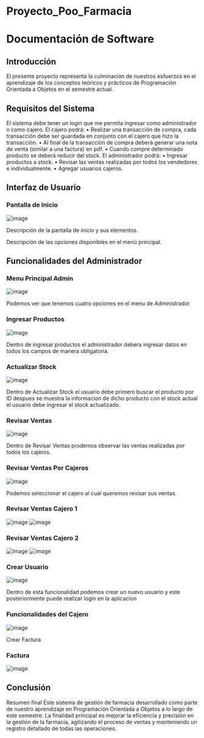 # Proyecto_Poo_Farmacia
# Documentación de Software

## Introducción
El presente proyecto representa la culminación de nuestros esfuerzos en el aprendizaje de los conceptos teóricos y prácticos de Programación Orientada a Objetos en el semestre actual. 

## Requisitos del Sistema
El sistema debe tener un login que me permita ingresar como administrador o como cajero.
El cajero podrá:
• Realizar una transacción de compra, cada transacción debe ser guardada en conjunto con el
cajero que hizo la transacción.
• Al final de la transacción de compra deberá generar una nota de venta (similar a una factura) en
pdf.
• Cuando compre determinado producto se deberá reducir del stock.
El administrador podrá:
• Ingresar productos a stock.
• Revisar las ventas realizadas por todos los vendedores e individualmente.
• Agregar usuarios cajeros.


## Interfaz de Usuario
### Pantalla de Inicio
![image](https://github.com/OrlandH/Proyecto_Poo_Farmacia/assets/102696740/89c2edec-3760-43f8-b734-b1b13dbb14f4)

Descripción de la pantalla de inicio y sus elementos.

Descripción de las opciones disponibles en el menú principal.

## Funcionalidades del Administrador
### Menu Principal Admin
![image](https://github.com/OrlandH/Proyecto_Poo_Farmacia/assets/102696740/63209134-94b6-4066-b614-3bb60efd4243)

Podemos ver que tenemos cuatro opciones en el menu de Administrador

### Ingresar Productos
![image](https://github.com/OrlandH/Proyecto_Poo_Farmacia/assets/102696740/3879dd11-841d-43f5-b100-797eb6624e8f)

Dentro de ingresar productos el administrador debera ingresar datos en todos los campos de manera obligatoria.

### Actualizar Stock
![image](https://github.com/OrlandH/Proyecto_Poo_Farmacia/assets/102696740/b2c72009-4113-4c8b-affd-0219e5e21814)

Dentro de Actualizar Stock el usuario debe primero buscar el producto por ID despues se muestra la informacion de dicho producto con el stock actual
el usuario debe ingresar el stock actualizado.
### Revisar Ventas
![image](https://github.com/OrlandH/Proyecto_Poo_Farmacia/assets/102696740/ad70be90-e5be-44dd-8464-0e6296692685)

Dentro de Revisar Ventas prodemos observar las ventas realizadas por todos los cajeros.

### Revisar Ventas Por Cajeros
![image](https://github.com/OrlandH/Proyecto_Poo_Farmacia/assets/102696740/fdadbae5-e79d-4696-b89d-822ca96a1d7f)

Podemos seleccionar el cajero al cual queremos revisar sus ventas.

### Revisar Ventas Cajero 1
![image](https://github.com/OrlandH/Proyecto_Poo_Farmacia/assets/102696740/b13aff50-fb2c-4570-a70f-cefb0d697ac5)
![image](https://github.com/OrlandH/Proyecto_Poo_Farmacia/assets/102696740/2c7f518f-3f1f-4562-ac08-605eb0dfa3d9)

### Revisar Ventas Cajero 2
![image](https://github.com/OrlandH/Proyecto_Poo_Farmacia/assets/102696740/38072089-4579-4b96-9b5e-8c7501adc0a9)
![image](https://github.com/OrlandH/Proyecto_Poo_Farmacia/assets/102696740/bdd2b2e5-255e-49fc-92b0-8cac9fc26fef)

### Crear Usuario
![image](https://github.com/OrlandH/Proyecto_Poo_Farmacia/assets/102696740/bb310268-0655-4f01-907f-f43eebc8e67e)

Dentro de esta funcionalidad podemos crear un nuevo usuario y este posteriormente puede realizar login en la aplicacion
### Funcionalidades del Cajero
![image](https://github.com/OrlandH/Proyecto_Poo_Farmacia/assets/102696740/ffaea1dd-ce52-4271-8455-a559809d4766)

Crear Factura
### Factura

![image](https://github.com/OrlandH/Proyecto_Poo_Farmacia/assets/102696740/fbbe4cd5-4a1c-42fe-aedc-a2e3aaf716e1)

## Conclusión
Resumen final 
Este sistema de gestión de farmacia desarrollado como parte de nuestro aprendizaje en Programación Orientada a Objetos a lo largo de este semestre.
La finalidad principal es mejorar la eficiencia y precisión en la gestión de la farmacia, agilizando el proceso de ventas y manteniendo un registro detallado de todas las operaciones. 



